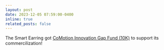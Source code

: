 ```yaml
---
layout: post
date: 2023-12-05 07:59:00-0400
inline: true
related_posts: false
---
```


The Smart Earring got <a href="https://comotion.uw.edu/funding-and-competitions/programs/comotion-innovation-gap-fund/awardees/">CoMotion Innovation Gap Fund (10K)</a> to support its commercilization!
